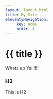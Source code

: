 ```yaml
---
layout: layout.html
title: My Site
eleventyNavigation:
     key: Home
     order: 1
---
```

# {{ title }} 
Whats up Yall!!!!


### H3
This is H2